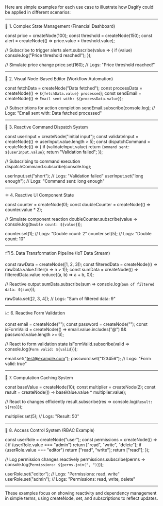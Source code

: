 Here are simple examples for each use case to illustrate how Dagify could be applied in different scenarios:


---

🔗 1. Complex State Management (Financial Dashboard)

const price = createNode(100);
const threshold = createNode(150);
const alert = createNode(() => price.value > threshold.value);

// Subscribe to trigger alerts
alert.subscribe(value => {
  if (value) console.log("Price threshold reached!");
});

// Simulate price change
price.set(160); // Logs: "Price threshold reached!"


---

🎨 2. Visual Node-Based Editor (Workflow Automation)

const fetchData = createNode("Data fetched");
const processData = createNode(() => `${fetchData.value} processed`);
const sendEmail = createNode(() => `Email sent with: ${processData.value}`);

// Subscriptions for action completion
sendEmail.subscribe(console.log); // Logs: "Email sent with: Data fetched processed"


---

🔄 3. Reactive Command Dispatch System

const userInput = createNode("initial input");
const validateInput = createNode(() => userInput.value.length > 5);
const dispatchCommand = createNode(() => {
  if (validateInput.value) return `Command sent: ${userInput.value}`;
  return "Validation failed";
});

// Subscribing to command execution
dispatchCommand.subscribe(console.log);

userInput.set("short");  // Logs: "Validation failed"
userInput.set("long enough"); // Logs: "Command sent: long enough"


---

⚛️ 4. Reactive UI Component State

const counter = createNode(0);
const doubleCounter = createNode(() => counter.value * 2);

// Simulate component reaction
doubleCounter.subscribe(value => console.log(`Double count: ${value}`));

counter.set(1); // Logs: "Double count: 2"
counter.set(5); // Logs: "Double count: 10"


---

🗂️ 5. Data Transformation Pipeline (IoT Data Stream)

const rawData = createNode([1, 2, 3]);
const filteredData = createNode(() => rawData.value.filter(n => n > 1));
const sumData = createNode(() => filteredData.value.reduce((a, b) => a + b, 0));

// Reactive output
sumData.subscribe(sum => console.log(`Sum of filtered data: ${sum}`));

rawData.set([2, 3, 4]); // Logs: "Sum of filtered data: 9"


---

📈 6. Reactive Form Validation

const email = createNode("");
const password = createNode("");
const isFormValid = createNode(() => email.value.includes("@") && password.value.length >= 6);

// React to form validation state
isFormValid.subscribe(valid => console.log(`Form valid: ${valid}`));

email.set("test@example.com");
password.set("123456"); // Logs: "Form valid: true"


---

🧮 7. Computation Caching System

const baseValue = createNode(10);
const multiplier = createNode(2);
const result = createNode(() => baseValue.value * multiplier.value);

// React to changes efficiently
result.subscribe(res => console.log(`Result: ${res}`));

multiplier.set(5); // Logs: "Result: 50"


---

🔐 8. Access Control System (RBAC Example)

const userRole = createNode("user");
const permissions = createNode(() => {
  if (userRole.value === "admin") return ["read", "write", "delete"];
  if (userRole.value === "editor") return ["read", "write"];
  return ["read"];
});

// Log permission changes reactively
permissions.subscribe(perms => console.log(`Permissions: ${perms.join(", ")}`));

userRole.set("editor"); // Logs: "Permissions: read, write"
userRole.set("admin");  // Logs: "Permissions: read, write, delete"


---

These examples focus on showing reactivity and dependency management in simple terms, using createNode, set, and subscriptions to reflect updates.